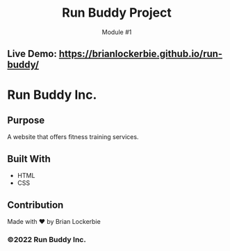 <h1 align="center">Run Buddy Project</h1>
<p align="center">Module #1</p>

## Live Demo: https://brianlockerbie.github.io/run-buddy/

# Run Buddy Inc.

## Purpose
A website that offers fitness training services.

## Built With
* HTML
* CSS


## Contribution
Made with ❤️ by Brian Lockerbie

### ©️2022 Run Buddy Inc.
